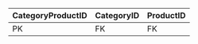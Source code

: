 | CategoryProductID | CategoryID | ProductID |
| ----------------- | ---------- | --------- |
| PK                | FK         | FK        |
